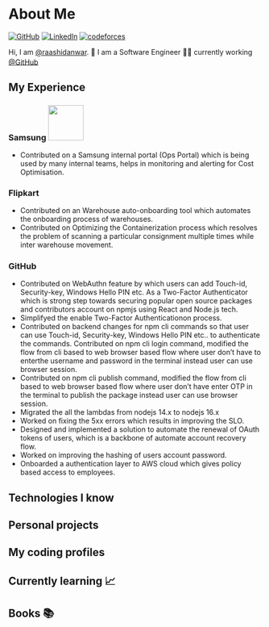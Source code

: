 # About Me

[![GitHub](https://img.shields.io/badge/GitHub-%40raashidanwar-239a3b.svg)](https://github.com/raashidanwar)
[![LinkedIn](https://img.shields.io/badge/Linkedin-%40raashidanwar-0c66c3.svg)](https://www.linkedin.com/in/raashidanwar/)
[![codeforces](https://img.shields.io/badge/codeforces-%40raashidanwar-0c66c3.svg)](https://codeforces.com/profile/raashidanwar)

Hi, I am [@raashidanwar](https://github.com/raashidanwar). 👋 I am a Software Engineer 👨‍💻 currently working [@GitHub](https://github.com/) <img src="https://user-images.githubusercontent.com/35250507/213904052-e1df66a7-50b7-499d-84ab-659a5f8b6f28.png" width="16.5">

## My Experience
### Samsung <img src="https://user-images.githubusercontent.com/35250507/213914039-a851c627-20b0-47d3-be78-7c5e8fb642c3.png" width="70">
- Contributed on a Samsung internal portal (Ops Portal) which is being used by many internal teams, helps in monitoring and alerting for Cost Optimisation.

### Flipkart <img src="https://user-images.githubusercontent.com/35250507/213914145-dda8cf25-b4c8-4a2b-87ff-13bdb06a7737.png" width="16">
- Contributed on an Warehouse auto-onboarding tool which automates the onboarding process of warehouses.
- Contributed on Optimizing the Containerization process which resolves the problem of scanning a particular consignment multiple times while inter warehouse movement.

### GitHub <img src="https://user-images.githubusercontent.com/35250507/213904052-e1df66a7-50b7-499d-84ab-659a5f8b6f28.png" width="16.5">
- Contributed on WebAuthn feature by which users can add Touch-id, Security-key, Windows Hello PIN etc. As a Two-Factor Authenticator which is strong step towards securing popular open source packages and contributors account on npmjs using React and Node.js tech.
- Simplifyed the enable Two-Factor Authenticationon process.
- Contributed on backend changes for npm cli commands so that user can use Touch-id, Security-key, Windows Hello PIN etc.. to authenticate the commands. Contributed on npm cli login command, modified the flow from cli based to web browser based flow where user don’t have to enterthe username and password in the terminal instead user can use browser session.
- Contributed on npm cli publish command, modified the flow from cli based to web browser based flow where user don’t have enter OTP in the terminal to publish the package instead user can use browser session.
- Migrated the all the lambdas from nodejs 14.x to nodejs 16.x
- Worked on fixing the 5xx errors which results in improving the SLO.
- Designed and implemented a solution to automate the renewal of OAuth tokens of users, which is a backbone of automate account recovery flow.
- Worked on improving the hashing of users account password.
- Onboarded a authentication layer to AWS cloud which gives policy based access to employees.

## Technologies I know

## Personal projects

## My coding profiles 

## Currently learning 📈

## Books 📚

